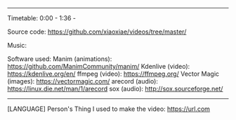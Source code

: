 <what the video is about>

------------------

Timetable:
0:00 - <something>
1:36 - <something else>

Source code:
https://github.com/xiaoxiae/videos/tree/master/<name-of-folder>

Music:
<credit the music used>

Software used:
Manim (animations): https://github.com/ManimCommunity/manim/
Kdenlive (video): https://kdenlive.org/en/
ffmpeg (video): https://ffmpeg.org/
Vector Magic (images): https://vectormagic.com/
arecord (audio): https://linux.die.net/man/1/arecord
sox (audio): http://sox.sourceforge.net/

------------------

[LANGUAGE] Person's Thing I used to make the video:
https://url.com
